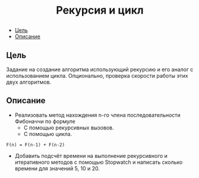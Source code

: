 # <p align="center">Рекурсия и цикл

* [Цель](#цель)
* [Описание](#описание)
  
## Цель
Задание на создание алгоритма использующий рекурсию и его аналог с использованием цикла. Опционально, проверка скорости работы этих двух алгоритмов.
## Описание
- Реализовать метод нахождения n-го члена последовательности Фибоначчи по формуле
  - С помощью рекурсивных вызовов.
  - С помощью цикла.
```
F(n) = F(n-1) + F(n-2)
```
- Добавить подсчёт времени на выполнение рекурсивного и итеративного методов с помощью Stopwatch и написать сколько времени для значений 5, 10 и 20.
